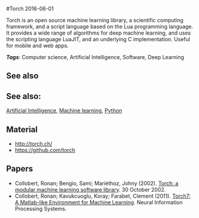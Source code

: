 
#Torch
2016-06-01

Torch is an open source machine learning library, a scientific computing framework, and a script language based on the Lua programming language. It provides a wide range of algorithms for deep machine learning, and uses the scripting language LuaJIT, and an underlying C implementation.
Useful for mobile and web apps.

***Tags***: Computer science, Artificial Intelligence, Software, Deep Learning

## See also
## See also:
[Artificial Intelligence](/artificial_intelligence), [Machine learning](/machine_learning), [Python](/python)
## Material
* http://torch.ch/
* https://github.com/torch

## Papers
* Collobert, Ronan; Bengio, Sami; Mariéthoz, Johny (2002). [Torch: a modular machine learning software library](http://citeseerx.ist.psu.edu/viewdoc/download;jsessionid=CBB0C8A5FE34F6D6DAFF997F6B6A205A?doi=10.1.1.8.9850&rep=rep1&type=pdf). 30 October 2002.
* Collobert, Ronan; Kavukcuoglu, Koray; Farabet, Clement (2011). [Torch7: A Matlab-like Environment for Machine Learning](http://ronan.collobert.com/pub/matos/2011_torch7_nipsw.pdf). Neural Information Processing Systems.


